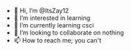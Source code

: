 - 👋 Hi, I’m @ItsZay12
- 👀 I’m interested in learning
- 🌱 I’m currently learning csci
- 💞️ I’m looking to collaborate on nothing
- 📫 How to reach me; you can't

<!---
ItsZay12/ItsZay12 is a ✨ special ✨ repository because its `README.md` (this file) appears on your GitHub profile.
You can click the Preview link to take a look at your changes.
--->
